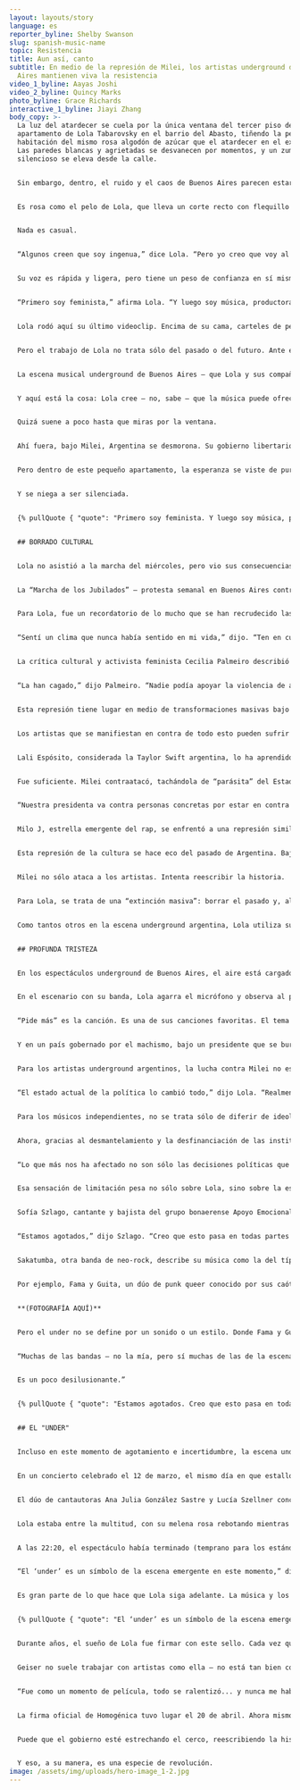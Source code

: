 ```yaml
---
layout: layouts/story
language: es
reporter_byline: Shelby Swanson
slug: spanish-music-name
topic: Resistencia
title: Aun así, canto
subtitle: En medio de la represión de Milei, los artistas underground de Buenos
  Aires mantienen viva la resistencia
video_1_byline: Aayas Joshi
video_2_byline: Quincy Marks
photo_byline: Grace Richards
interactive_1_byline: Jiayi Zhang
body_copy: >-
  La luz del atardecer se cuela por la única ventana del tercer piso del
  apartamento de Lola Tabarovsky en el barrio del Abasto, tiñendo la pequeña
  habitación del mismo rosa algodón de azúcar que el atardecer en el exterior.
  Las paredes blancas y agrietadas se desvanecen por momentos, y un zumbido
  silencioso se eleva desde la calle. 


  Sin embargo, dentro, el ruido y el caos de Buenos Aires parecen estar muy lejos. Su apartamento es un mundo en sí mismo. Y es rosa.


  Es rosa como el pelo de Lola, que lleva un corte recto con flequillo desigual. Sus zapatillas Converse rosas están en una estantería cercana. Su guitarra, que toca como vocalista de su grupo de pop Homogénica, también es rosa y está llena de pegatinas de mariposas.


  Nada es casual.


  “Algunos creen que soy ingenua,” dice Lola. “Pero yo creo que voy al grano.”


  Su voz es rápida y ligera, pero tiene un peso de confianza en sí misma, como si estuviera a medio camino entre contarte un secreto y empezar una revolución. Mira a Celeste Nanfaro, su directora creativa y mejor amiga, que asiente con la cabeza mientras Lola rebusca en una estantería abarrotada de ropa. Hay un vestido rojo de lentejuelas que brilla como una bola de discoteca, una cazadora de cuero de los años 80 agrietada por el paso del tiempo y heredada de su abuelo. Y una camisa de tul rosa, delicada pero desafiante.


  “Primero soy feminista,” afirma Lola. “Y luego soy música, productora, estudiante, mujer... cualquiera de esas cosas. Creo que pongo un sello feminista en todo lo que hago.”


  Lola rodó aquí su último videoclip. Encima de su cama, carteles de películas de los 80 — *Footloose* y *The Breakfast Club* — han sido retocados con Photoshop para incluir los nombres de canciones que su banda aún no ha publicado. Pequeños huevos de Pascua para los fans. El apartamento es un collage de pasados prestados y futuros imaginados, cuidadosamente dispuestos como el lienzo de un artista.


  Pero el trabajo de Lola no trata sólo del pasado o del futuro. Ante el creciente autoritarismo de la Argentina del Presidente Javier Milei, Lola y otros artistas canalizan sus frustraciones en la música.


  La escena musical underground de Buenos Aires — que Lola y sus compañeros llaman “el under” — no es un movimiento masivo y comercial. Es rebelde, antiestablishment y local. No se trata de bandas que llenan estadios, sino de grupos de jóvenes adultos que prosperan en locales íntimos, pequeños clubes y bares de mala muerte donde pueden crear una base de seguidores “boca a boca.” Puede que su alcance no sea masivo, pero su influencia en la cultura local — proporcionando música auténtica y sin filtros que habla directamente de las luchas y frustraciones de hoy en día — es innegable.


  Y aquí está la cosa: Lola cree — no, sabe — que la música puede ofrecer una vía de escape. Que una guitarra rosa, una camisa de tul y un estribillo pop que se puede corear a gritos pueden ser reafirmantes y catárticos a partes iguales.


  Quizá suene a poco hasta que miras por la ventana.


  Ahí fuera, bajo Milei, Argentina se desmorona. Su gobierno libertario ha destripado los programas sociales. Ha recortado drásticamente las subvenciones a la vivienda, la educación y el transporte. Está tomando medidas enérgicas contra los derechos de los artistas. En las calles de Buenos Aires, las protestas se enfrentan ahora a violentas medidas represivas.


  Pero dentro de este pequeño apartamento, la esperanza se viste de purpurina y tacones altos.


  Y se niega a ser silenciada.


  {% pullQuote { "quote": "Primero soy feminista. Y luego soy música, productora, estudiante, mujer... cualquiera de esas cosas. Creo que pongo un sello feminista en todo lo que hago.", "attribution": "Lola Tabarovsky", "role": "Música" } %}


  ## BORRADO CULTURAL


  Lola no asistió a la marcha del miércoles, pero vio sus consecuencias. Vive a una manzana del Congreso y, mientras volvía a casa, fue testigo de todo: contenedores en llamas, gente corriendo y pánico en el aire.


  La “Marcha de los Jubilados” — protesta semanal en Buenos Aires contra las medidas de austeridad respaldadas por Milei — se tornó violenta el 12 de marzo. La policía argentina respondió con gases lacrimógenos, balas de goma y cañones de agua. La represión, condenada por la Comisión Interamericana de Derechos Humanos, causó 20 heridos. Una mujer de 87 años sufrió traumatismo craneoencefálico. El fotoperiodista Pablo Grillo resultó gravemente herido y fue hospitalizado tras ser alcanzado por un bote de gas lacrimógeno.


  Para Lola, fue un recordatorio de lo mucho que se han recrudecido las cosas bajo el mandato de Milei.


  “Sentí un clima que nunca había sentido en mi vida,” dijo. “Ten en cuenta que soy una persona que ha ido a marchas desde que tenía 12 años. Es la primera vez que me sentí realmente mal y asustada.”


  La crítica cultural y activista feminista Cecilia Palmeiro describió la violencia como un posible punto de ruptura.


  “La han cagado,” dijo Palmeiro. “Nadie podía apoyar la violencia de ayer. Hay que ser muy cobarde para atacar a gente que apenas puede andar.”


  Esta represión tiene lugar en medio de transformaciones masivas bajo Milei. Sus medidas de austeridad han estabilizado la inflación, pero han sumido a millones de personas en el desempleo y la pobreza. Su gobierno ha atacado a los movimientos sociales, desestimado los derechos del colectivo LGBTQ+ y desmantelado las protecciones contra la violencia de género.


  Los artistas que se manifiestan en contra de todo esto pueden sufrir consecuencias.


  Lali Espósito, considerada la Taylor Swift argentina, lo ha aprendido de primera mano. Feminista y aliada del colectivo LGBTQ+, Espósito nunca ha sido la crítica más ruidosa de Milei. Tras su victoria en las primarias de agosto de 2023, tuiteó: “Qué peligroso, qué triste.”


  Fue suficiente. Milei contraatacó, tachándola de “parásita” del Estado.


  “Nuestra presidenta va contra personas concretas por estar en contra del Gobierno,” dijo Lola, "y lo que pasa es que esta gente ni siquiera está tan en contra del Gobierno. No es que Lali sea la mayor feminista queer... es literalmente sólo una chica.”


  Milo J, estrella emergente del rap, se enfrentó a una represión similar. Cuando planeó un concierto en el antiguo centro de tortura de la junta militar argentina de los años 80, el gobierno de Milei lo impidió, provocando indignación y acusaciones de censura.


  Esta represión de la cultura se hace eco del pasado de Argentina. Bajo la junta militar (1976-1983), los artistas fueron censurados, exiliados o desaparecieron. En la actualidad, el gobierno de Milei practica una forma similar de supresión, restando importancia a las violaciones de los derechos humanos de aquella época. Milei ha recortado la financiación del Banco Nacional de Datos Genéticos, que identifica los restos de las víctimas de la dictadura militar, y ha cerrado la unidad de investigación de desapariciones forzadas de la Comisión Nacional de Identidad.


  Milei no sólo ataca a los artistas. Intenta reescribir la historia.


  Para Lola, se trata de una “extinción masiva”: borrar el pasado y, al mismo tiempo, el poder de los artistas para documentar el presente.


  Como tantos otros en la escena underground argentina, Lola utiliza su música para preservar lo que el gobierno intenta borrar.


  ## PROFUNDA TRISTEZA


  En los espectáculos underground de Buenos Aires, el aire está cargado de humo, sudor y algo más difícil de definir: algo eléctrico. Puede que el gobierno esté tomando medidas enérgicas contra la disidencia pública, pero en estos estrechos locales de “bricolaje,” la resistencia es más fuerte que nunca.


  En el escenario con su banda, Lola agarra el micrófono y observa al público, un mar de caras jóvenes que animan y extienden los brazos.


  “Pide más” es la canción. Es una de sus canciones favoritas. El tema trata de las citas con hombres en el mundo de la música. Pero, en realidad, trata de la arrogancia masculina, esa que lo impregna todo, desde una fiesta en casa hasta los salones del poder. Al final de la canción, Lola se tira al suelo. Grita. El público también grita. Lola ni siquiera se oye a sí misma.


  Y en un país gobernado por el machismo, bajo un presidente que se burla del feminismo, ese tipo de liberación parece radical.


  Para los artistas underground argentinos, la lucha contra Milei no es abstracta, aunque su arte lo sea. Sus políticas han afectado directamente a las artes. En marzo, su administración desreguló el cobro de derechos de autor a través de sociedades de gestión colectiva que apoyan a los artistas con pensiones, ayuda financiera y servicios legales. En agosto, eliminó los derechos de autor de la música en espacios privados como hoteles y fiestas, una medida que, según los críticos, recorta una fuente de ingresos vital para los artistas.


  “El estado actual de la política lo cambió todo,” dijo Lola. “Realmente lo cambió todo.”


  Para los músicos independientes, no se trata sólo de diferir de ideología política: es una cuestión de supervivencia. Antes, los artistas en apuros podían solicitar subvenciones al Fondo Nacional de las Artes o al Ministerio de Cultura, explica Lola.


  Ahora, gracias al desmantelamiento y la desfinanciación de las instituciones culturales públicas por parte de Milei, esos salvavidas no existen.


  “Lo que más nos ha afectado no son sólo las decisiones políticas que ha tomado Milei, sino también que nos afecta la crisis \[económica] como a todo el mundo -como a un profesor, como a todo el mundo- y no tenemos dinero,” dijo Lola. "Y las bandas no pueden hacer nada. Las bandas no pueden planear crear un álbum, montar un gran espectáculo ni hacer nada porque, literalmente, no pueden permitírselo.”


  Esa sensación de limitación pesa no sólo sobre Lola, sino sobre la escena en su conjunto, y muchos músicos underground canalizan su frustración en sus letras.


  Sofía Szlago, cantante y bajista del grupo bonaerense Apoyo Emocional, afirma que la política está afectando a los jóvenes argentinos “muchísimo, incluso emocionalmente.”


  “Estamos agotados,” dijo Szlago. “Creo que esto pasa en todas partes del mundo, pero en Argentina creo que es la primera vez que lo vivimos con una tristeza tan profunda.”


  Sakatumba, otra banda de neo-rock, describe su música como la del típico joven argentino de 23 años, arruinado y preocupado por el futuro. Buenos Vampiros, de Mar del Plata, que debutará este año en Europa, explora la tensión entre la luz y la oscuridad tanto en su sonido como en sus temas. Su canción “Desmotivada” capta los sentimientos de los jóvenes “desmotivados, tristes y aburridos.” 


  Por ejemplo, Fama y Guita, un dúo de punk queer conocido por sus caóticos directos, su humor mordaz y sus mezclas de géneros que van de la cumbia al hard bass. Descritos como una banda y una fiesta a la vez, sus canciones — como la ferozmente satírica ¡Yankees de Merda! — se burlan del neoliberalismo y la pretensión cultural con un guiño y un grito. 


  **(FOTOGRAFÍA AQUÍ)**


  Pero el under no se define por un sonido o un estilo. Donde Fama y Guita optan por la ironía y el volumen, Lola se inclina por la vulnerabilidad y el brillo.


  “Muchas de las bandas — no la mía, pero sí muchas de las de la escena under — on bastante pesimistas,” dijo Lola. "Sus letras tienden a reflejar eso.... Creo que lo peor y más brutal del gobierno de Milei con respecto a la música no es la censura de Lali. Es cómo nos han dejado tan pobres y luchadores que ni siquiera podemos hacer música.


  Es un poco desilusionante.”


  {% pullQuote { "quote": "Estamos agotados. Creo que esto pasa en todas partes del mundo, pero en Argentina creo que es la primera vez que lo vivimos con una tristeza tan profunda", "attribution": "Sofía Szlago", "role": "Música" } %}


  ## EL "UNDER"


  Incluso en este momento de agotamiento e incertidumbre, la escena underground de Buenos Aires se niega a desvanecerse.


  En un concierto celebrado el 12 de marzo, el mismo día en que estalló la violencia en una protesta pacífica, el Strummer Bar vibró con el movimiento. Más allá de las puertas metálicas adornadas con pegatinas, en un callejón sin pretensiones, las voces se alzaron en un coro colectivo y desafiante. Kill Flora subió al escenario y su música osciló entre melodías suaves y cadenciosas y una energía cruda y abrasiva.


  El dúo de cantautoras Ana Julia González Sastre y Lucía Szellner concibieron el grupo como una forma de catarsis. Algunas de sus canciones son melancólicas y oníricas, subrayadas por un sentimiento de desilusión. Otras son deliberadamente absurdas, y esgrimen la sexualidad femenina como un instrumento contundente destinado tanto a provocar como a divertir. Su canción “Pussy Pancake” — la frase se repite no menos de 20 veces en menos de tres minutos — es un himno a la liberación sexual. Aquella noche, en el Strummer Bar, provocó un frenesí de moshing, headbanging y risas entre jóvenes de ambos sexos.


  Lola estaba entre la multitud, con su melena rosa rebotando mientras bailaba y cantaba. Esa noche no estaba en el escenario, pero no tenía por qué. La música, el movimiento, es más grande que cualquier persona.


  A las 22:20, el espectáculo había terminado (temprano para los estándares de Buenos Aires) y los fans salieron a la húmeda noche, intercambiando cigarrillos y planeando su próximo movimiento. Santino Isnardes, de 17 años, y sus amigos, que acababan de dominar el mosh pit, hablaron del impacto de artistas y espacios como éste.


  “El ‘under’ es un símbolo de la escena emergente en este momento,” dijo Isnardes. "La idea principal es decir lo que está pasando. Decir lo que quieres decir, lo que necesitas decir. Creo que el underground es muy importante ahora mismo... es la voz de mucha gente joven.”


  Es gran parte de lo que hace que Lola siga adelante. La música y los fans, por supuesto, pero también su reciente fichaje por el sello Geiser.


  {% pullQuote { "quote": "El ‘under’ es un símbolo de la escena emergente en este momento. La idea principal es decir lo que está pasando. Decir lo que quieres decir, lo que necesitas decir. Creo que el underground es muy importante ahora mismo... es la voz de mucha gente joven.", "attribution": "Santino Isnardes", "role": "Melómano" } %}


  Durante años, el sueño de Lola fue firmar con este sello. Cada vez que veía una estrella fugaz o soplaba las velas de su cumpleaños, lo deseaba.


  Geiser no suele trabajar con artistas como ella — no está tan bien conectada y no encaja en su sonido típico — pero la red de contactos de Lola dio sus frutos. Todo surgió durante un gran espectáculo en febrero, al que asistió el equipo de Geiser.


  “Fue como un momento de película, todo se ralentizó... y nunca me había sentido tan presente,” dice de aquella actuación. “Todo estaba donde tenía que estar.”


  La firma oficial de Homogénica tuvo lugar el 20 de abril. Ahora mismo están colaborando con Geiser en su próximo álbum.


  Puede que el gobierno esté estrechando el cerco, reescribiendo la historia y silenciando la disidencia. Pero en los clubes clandestinos, en las paredes pintadas de rosa del tercer piso de Lola y en un coro de voces que gritan letras al vacío, algo más está tomando forma: un registro del presente y un proyecto para el futuro.


  Y eso, a su manera, es una especie de revolución.
image: /assets/img/uploads/hero-image_1-2.jpg
---
```

